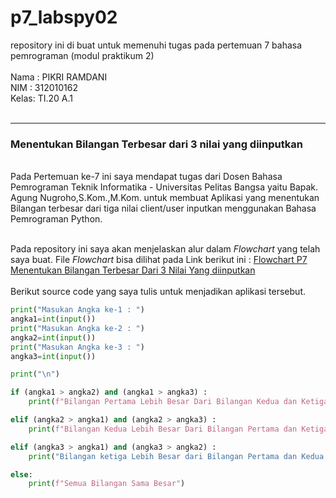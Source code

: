 # p7_labspy02
repository ini di buat untuk memenuhi tugas pada pertemuan 7 bahasa pemrograman (modul praktikum 2)<br><br>
Nama : PIKRI RAMDANI<br>
NIM  : 312010162<br>
Kelas: TI.20 A.1<br><br>
<hr>


### Menentukan Bilangan Terbesar dari 3 nilai yang diinputkan

<br>
Pada Pertemuan ke-7 ini saya mendapat tugas dari Dosen Bahasa Pemrograman Teknik Informatika - Universitas Pelitas Bangsa yaitu Bapak. Agung Nugroho,S.Kom.,M.Kom. untuk membuat Aplikasi yang menentukan Bilangan terbesar dari tiga nilai client/user inputkan menggunakan Bahasa Pemrograman Python.<br><br>


Pada repository ini saya akan menjelaskan alur dalam *Flowchart* yang telah saya buat. File *Flowchart* bisa dilihat pada Link berikut ini : [Flowchart P7 Menentukan Bilangan Terbesar Dari 3 Nilai Yang diinputkan](flowchart-p7-pikri-ramdani-312010162.pdf)
<br><br>
Berikut source code yang saya tulis untuk menjadikan aplikasi tersebut. 

``` python
print("Masukan Angka ke-1 : ")
angka1=int(input())
print("Masukan Angka ke-2 : ")
angka2=int(input())
print("Masukan Angka ke-3 : ")
angka3=int(input())

print("\n")

if (angka1 > angka2) and (angka1 > angka3) :
    print(f"Bilangan Pertama Lebih Besar Dari Bilangan Kedua dan Ketiga ")

elif (angka2 > angka1) and (angka2 > angka3) :
    print(f"Bilangan Kedua Lebih Besar Dari Bilangan Pertama dan Ketiga ")

elif (angka3 > angka1) and (angka3 > angka2) :
    print("Bilangan ketiga Lebih Besar dari Bilangan Pertama dan Kedua ")

else:
    print(f"Semua Bilangan Sama Besar")
```
 
  
